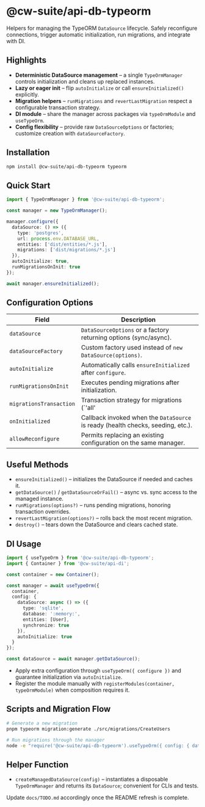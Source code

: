 # @cw-suite/api-db-typeorm

Helpers for managing the TypeORM `DataSource` lifecycle. Safely reconfigure connections, trigger automatic initialization, run migrations, and integrate with DI.

## Highlights
- **Deterministic DataSource management** – a single `TypeOrmManager` controls initialization and cleans up replaced instances.
- **Lazy or eager init** – flip `autoInitialize` or call `ensureInitialized()` explicitly.
- **Migration helpers** – `runMigrations` and `revertLastMigration` respect a configurable transaction strategy.
- **DI module** – share the manager across packages via `typeOrmModule` and `useTypeOrm`.
- **Config flexibility** – provide raw `DataSourceOptions` or factories; customize creation with `dataSourceFactory`.

## Installation

```bash
npm install @cw-suite/api-db-typeorm typeorm
```

## Quick Start

```ts
import { TypeOrmManager } from '@cw-suite/api-db-typeorm';

const manager = new TypeOrmManager();

manager.configure({
  dataSource: () => ({
    type: 'postgres',
    url: process.env.DATABASE_URL,
    entities: ['dist/entities/*.js'],
    migrations: ['dist/migrations/*.js']
  }),
  autoInitialize: true,
  runMigrationsOnInit: true
});

await manager.ensureInitialized();
```

## Configuration Options
| Field | Description |
| --- | --- |
| `dataSource` | `DataSourceOptions` or a factory returning options (sync/async). |
| `dataSourceFactory` | Custom factory used instead of `new DataSource(options)`. |
| `autoInitialize` | Automatically calls `ensureInitialized` after `configure`. |
| `runMigrationsOnInit` | Executes pending migrations after initialization. |
| `migrationsTransaction` | Transaction strategy for migrations (`'all' | 'each' | 'none'`). |
| `onInitialized` | Callback invoked when the `DataSource` is ready (health checks, seeding, etc.). |
| `allowReconfigure` | Permits replacing an existing configuration on the same manager. |

## Useful Methods
- `ensureInitialized()` – initializes the DataSource if needed and caches it.
- `getDataSource()` / `getDataSourceOrFail()` – async vs. sync access to the managed instance.
- `runMigrations(options?)` – runs pending migrations, honoring transaction overrides.
- `revertLastMigration(options?)` – rolls back the most recent migration.
- `destroy()` – tears down the DataSource and clears cached state.

## DI Usage

```ts
import { useTypeOrm } from '@cw-suite/api-db-typeorm';
import { Container } from '@cw-suite/api-di';

const container = new Container();

const manager = await useTypeOrm({
  container,
  config: {
    dataSource: async () => ({
      type: 'sqlite',
      database: ':memory:',
      entities: [User],
      synchronize: true
    }),
    autoInitialize: true
  }
});

const dataSource = await manager.getDataSource();
```

- Apply extra configuration through `useTypeOrm({ configure })` and guarantee initialization via `autoInitialize`.
- Register the module manually with `registerModules(container, typeOrmModule)` when composition requires it.

## Scripts and Migration Flow
```bash
# Generate a new migration
pnpm typeorm migration:generate ./src/migrations/CreateUsers

# Run migrations through the manager
node -e "require('@cw-suite/api-db-typeorm').useTypeOrm({ config: { dataSource: require('./ormconfig') } }).then(m => m.runMigrations())"
```

## Helper Function
- `createManagedDataSource(config)` – instantiates a disposable `TypeOrmManager` and returns its `DataSource`; convenient for CLIs and tests.

Update `docs/TODO.md` accordingly once the README refresh is complete.
